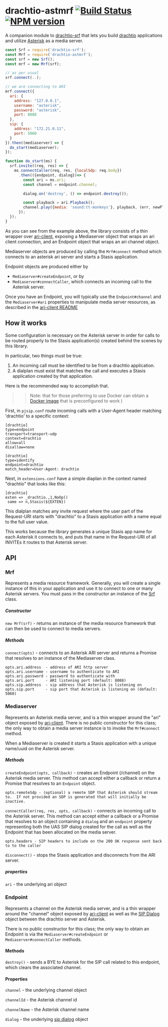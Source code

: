 # drachtio-astmrf [![Build Status](https://secure.travis-ci.org/davehorton/drachtio-astmrf.png)](http://travis-ci.org/davehorton/drachtio-astmrf) [![NPM version](https://badge.fury.io/js/drachtio-astmrf.svg)](http://badge.fury.io/js/drachtio-astmrf)

A companion module to [drachtio-srf](https://www.npmjs.com/package/drachtio-srf) that lets you build [drachtio](https://drachtio.org) applications and utilize [Asterisk](https://www.asterisk.org) as a media server.

```js
const Srf = require('drachtio-srf');
const Mrf = require('drachtio-astmrf');
const srf = new Srf();
const mrf = new Mrf(srf);

// as per usual
srf.connect(..);

// we are connecting to ARI
mrf.connect({
  ari: {
    address: "127.0.0.1",
    username: "asterisk",
    password: "asterisk",
    port: 8088
  },
  sip: {
    address: "172.21.0.11",
    port: 5060
  }
}).then((mediaserver) => {
  do_start(mediaserver);
});

function do_start(ms) {
  srf.invite((req, res) => {
    ms.connectCaller(req, res, {localSdp: req.body})
      .then(({endpoint, dialog})=> {
        const ari = ms.ari;
        const channel = endpoint.channel;

        dialog.on('destroy', () => endpoint.destroy());

        const playback = ari.Playback();
        channel.play({media: 'sound:tt-monkeys'}, playback, (err, newPlayback) => {..});
      });
  });
}
```
As you can see from the example above, the library consists of a thin wrapper over [ari-client](https://www.npmjs.com/package/ari-client), exposing a Mediaserver object that wraps an ari client connection, and an Endpoint object that wraps an ari channel object.

Mediaserver objects are produced by calling the `Mrf#connect` method which connects to an asterisk ari server and starts a Stasis application.

Endpoint objects are produced either by 
* `Mediaserver#createEndpoint`, or by
* `Mediaserver#connectCaller`, which connects an incoming call to the Asterisk server.

Once you have an Endpoint, you will typically use the `Endpoint#channel` and the `Mediaserver#ari` properties to manipulate media server resources, as described in the [ari-client README](https://github.com/asterisk/node-ari-client/blob/master/README.md)

## How it works

Some configuration is necessary on the Asterisk server in order for calls to be routed properly to the Stasis application(s) created behind the scenes by this library.

In particular, two things must be true:
1. An incoming call must be identified to be from a drachtio application.
2. A dialplan must exist that matches the call and executes a Stasis application created by that application.

Here is the recommended way to accomplish that.
>> Note: that for those preferring to use Docker can obtain a [Docker image](https://cloud.docker.com/u/drachtio/repository/docker/drachtio/asterisk/) that is preconfigured to work )

First, in `pjsip.conf` route incoming calls with a User-Agent header matching 'drachtio' to a specific context:
```
[drachtio]
type=endpoint
transport=transport-udp
context=drachtio
allow=all
disallow=none

[drachtio]
type=identify
endpoint=drachtio
match_header=User-Agent: drachtio
```
Next, in `extensions.conf` have a simple diaplan in the context named "drachtio" that looks like this:
```
[drachtio]
exten => _drachtio.,1,NoOp()
 same => n,Stasis(${EXTEN})
```
This dialplan matches any invite request where the user part of the Request-URI starts with "drachtio" to a Stasis application with a name equal to the full user value.

This works because the library generates a unique Stasis app name for each Asterisk it connects to, and puts that name in the Request-URI of all INVITEs it routes to that Asterisk server.

## API

### Mrf
Represents a media resource framework.  Generally, you will create a single instance of this in your application and use it to connect to one or many Asterisk servers.  You must pass in the constructor an instance of the [Srf](https://drachtio.org/api#srf) class.

##### Constructor
`new Mrf(srf)` - returns an instance of the media resource framework that can then be used to connect to media servers.

##### Methods
`connect(opts)` - connects to an Asterisk ARI server and returns a Promise that resolves to an instance of the Mediaserver class.
```
opts.ari.address  - address of ARI http server
opts.ari.username - username to authenticate to ARI 
opts.ari.password - password to authenticate with
opts.ari.port     - ARI listening port (default: 8088)
opts.sip.address  - sip address that Asterisk is listening on
opts.sip.port     - sip port that Asterisk is listening on (default: 5060)
```

### Mediaserver
Represents an Asterisk media server, and is a thin wrapper around the "ari" object exposed by [ari-client](https://www.npmjs.com/package/ari-client#api).  There is no public constructor for this class; the only way to obtain a media server instance is to invoke the `Mrf#connect` method.

When a Mediaserver is created it starts a Stasis application with a unique name/uuid on the Asterisk server.

##### Methods
`createEndpoint(opts, callback)` - creates an Endpoint (/channel) on the Asterisk media server.  This method can accept either a callback or return a Promise that resolves to an `Endpoint` object.
```
opts.remoteSdp - (optional) a remote SDP that Asterisk should stream to.  If not provided an SDP is generated that will initially be inactive.
```

`connectCaller(req, res, opts, callback)` - connects an incoming call to the Asterisk server.  This method can accept either a callback or a Promise that resolves to an object containing a `dialog` and an `endpoint` property representing both the UAS SIP dialog created for the call as well as the Endpoint that has been allocated on the media server.
```
opts.headers - SIP headers to include on the 200 OK response sent back to to the caller
```

`disconnect()` - stops the Stasis application and disconnects from the ARI server.
##### properties
`ari` - the underlying ari object

### Endpoint 
Represents a channel on the Asterisk media server, and is a thin wrapper around the "channel" object exposed by [ari-client](https://www.npmjs.com/package/ari-client#api) as well as the [SIP Dialog](https://drachtio.org/api#dialog) object between the drachtio server and Asterisk.  

There is no public constructor for this class; the only way to obtain an Endpoint is via the `Mediaserver#createEndpoint` or `Mediaserver#connectCaller` methods.

#### Methods
`destroy()` - sends a BYE to Asterisk for the SIP call related to this endpoint, which clears the associated channel.
#### Properties
`channel`     - the underlying channel object

`channelId`   - the Asterisk channel id

`channelName` - the Asterisk channel name

`dialog`      - the underlying [sip dialog](https://drachtio.org/api#dialog) object
